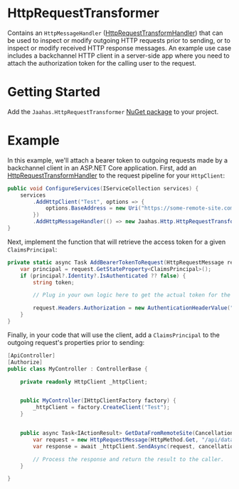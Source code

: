 # HttpRequestTransformer

Contains an `HttpMessageHandler` ([HttpRequestTransformHandler](./src/HttpRequestTransformer/HttpRequestTransformHandler.cs)) that can be used to inspect or modify outgoing HTTP requests prior to sending, or to inspect or modify received HTTP response messages. An example use case includes a backchannel HTTP client in a server-side app where you need to attach the authorization token for the calling user to the request.

# Getting Started

Add the `Jaahas.HttpRequestTransformer` [NuGet package](https://www.nuget.org/packages/Jaahas.HttpRequestTransformer) to your project.

# Example

In this example, we'll attach a bearer token to outgoing requests made by a backchannel client in an ASP.NET Core application. First, add an [HttpRequestTransformHandler](./src/HttpRequestTransformer/HttpRequestTransformHandler.cs) to the request pipeline for your `HttpClient`:

```csharp
public void ConfigureServices(IServiceCollection services) {
    services
        .AddHttpClient("Test", options => {
            options.BaseAddress = new Uri("https://some-remote-site.com");
        })
        .AddHttpMessageHandler(() => new Jaahas.Http.HttpRequestTransformHandler(AddBearerTokenToRequest));
}
```

Next, implement the function that will retrieve the access token for a given `ClaimsPrincipal`:

```csharp
private static async Task AddBearerTokenToRequest(HttpRequestMessage request, CancellationToken cancellationToken) {
    var principal = request.GetStateProperty<ClaimsPrincipal>();
    if (principal?.Identity?.IsAuthenticated ?? false) {
        string token;

        // Plug in your own logic here to get the actual token for the principal...

        request.Headers.Authorization = new AuthenticationHeaderValue("Bearer", token);
    }
}
```

Finally, in your code that will use the client, add a `ClaimsPrincipal` to the outgoing request's properties prior to sending:

```csharp
[ApiController]
[Authorize]
public class MyController : ControllerBase {

    private readonly HttpClient _httpClient;


    public MyController(IHttpClientFactory factory) {
        _httpClient = factory.CreateClient("Test");
    }


    public async Task<IActionResult> GetDataFromRemoteSite(CancellationToken cancellationToken) {
        var request = new HttpRequestMessage(HttpMethod.Get, "/api/data").AddStateProperty(User);
        var response = await _httpClient.SendAsync(request, cancellationToken);

        // Process the response and return the result to the caller.
    } 

}
```
